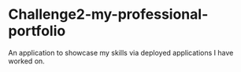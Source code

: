 # Challenge2-my-professional-portfolio
An application to showcase my skills via deployed applications I have worked on.
